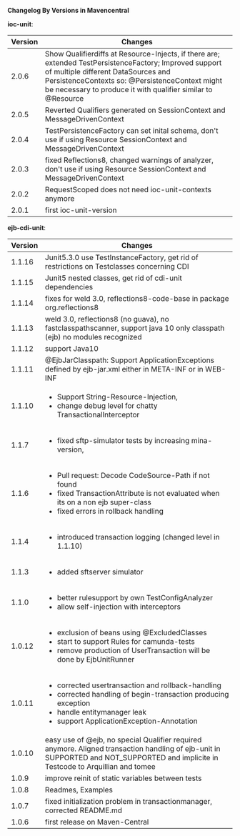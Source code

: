**Changelog By Versions in Mavencentral**

**ioc-unit**:

|Version|Changes|
|-------|-------|
|2.0.6|Show Qualifierdiffs at Resource-Injects, if there are; extended TestPersistenceFactory; Improved support of multiple different DataSources and PersistenceContexts so: @PersistenceContext might be necessary to produce it with qualifier similar to @Resource |
|2.0.5|Reverted Qualifiers generated on SessionContext and MessageDrivenContext|
|2.0.4|TestPersistenceFactory can set inital schema, don't use if using Resource SessionContext and MessageDrivenContext|
|2.0.3|fixed Reflections8, changed warnings of analyzer, don't use if using Resource SessionContext and MessageDrivenContext|
|2.0.2|RequestScoped does not need ioc-unit-contexts anymore|
|2.0.1|first ioc-unit-version|

**ejb-cdi-unit**:

|Version|Changes|
|-------|-------|
|1.1.16|Junit5.3.0 use TestInstanceFactory, get rid of restrictions on Testclasses concerning CDI|
|1.1.15|Junit5 nested classes, get rid of cdi-unit dependencies|
|1.1.14|fixes for weld 3.0, reflections8-code-base in package org.reflections8|
|1.1.13|weld 3.0, reflections8 (no guava), no fastclasspathscanner, support java 10 only classpath (ejb) no modules recognized|
|1.1.12|support Java10|s rec
|1.1.11|@EjbJarClasspath: Support ApplicationExceptions defined by ejb-jar.xml either in META-INF or in WEB-INF|
|1.1.10|<ul><li>Support String-Resource-Injection, <li>change debug level for chatty TransactionalInterceptor|
|1.1.7|<ul><li>fixed sftp-simulator tests by increasing mina-version, |
|1.1.6|<ul><li>Pull request: Decode CodeSource-Path if not found<li>fixed TransactionAttribute is not evaluated when its on a non ejb super-class<li>fixed errors in rollback handling |
|1.1.4|<ul><li>introduced transaction logging (changed level in 1.1.10)|
|1.1.3|<ul><li>added sftserver simulator|
|1.1.0|<ul><li>better rulesupport by own TestConfigAnalyzer<li>allow self-injection with interceptors|
|1.0.12|<ul><li>exclusion of beans using @ExcludedClasses<li>start to support Rules for camunda-tests<li>remove production of UserTransaction will be done by EjbUnitRunner|
|1.0.11|<ul><li>corrected usertransaction and rollback-handling<li>corrected handling of begin-transaction producing exception<li>handle entitymanager leak<li>support ApplicationException-Annotation|
|1.0.10|easy use of @ejb, no special Qualifier required anymore. Aligned transaction handling of ejb-unit in SUPPORTED and NOT_SUPPORTED and implicite in Testcode to Arquillian and tomee|
|1.0.9|improve reinit of static variables between tests|
|1.0.8|Readmes, Examples|
|1.0.7|fixed initialization problem in transactionmanager, corrected README.md|
|1.0.6|first release on Maven-Central|
